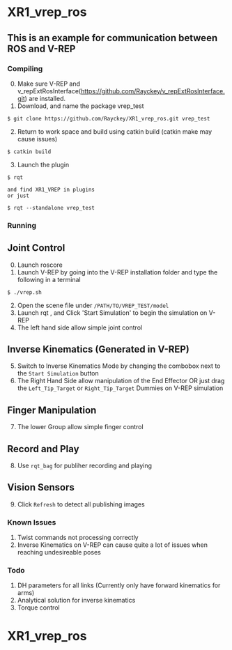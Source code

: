 # XR1_vrep_ros

## This is an example for communication between ROS and V-REP

### Compiling

0. Make sure V-REP and v_repExtRosInterface(https://github.com/Rayckey/v_repExtRosInterface.git) are installed.
1. Download, and name the package vrep_test
```
$ git clone https://github.com/Rayckey/XR1_vrep_ros.git vrep_test
```
2. Return to work space and build using catkin build (catkin make may cause issues)
```
$ catkin build
```
3. Launch the plugin
```
$ rqt
```
	and find XR1_VREP in plugins
	or just
```
$ rqt --standalone vrep_test
```


### Running

## Joint Control
0. Launch roscore
1. Launch V-REP by going into the V-REP installation folder and type the following in a terminal
```
$ ./vrep.sh
```
2. Open the scene file under `/PATH/TO/VREP_TEST/model `
3. Launch rqt , and Click 'Start Simulation' to begin the simulation on V-REP
4. The left hand side allow simple joint control

## Inverse Kinematics (Generated in V-REP)
5. Switch to Inverse Kinematics Mode by changing the combobox next to the `Start Simulation` button
6. The Right Hand Side allow manipulation of the End Effector OR just drag the `Left_Tip_Target` or `Right_Tip_Target` Dummies on V-REP simulation

## Finger Manipulation
7. The lower Group allow simple finger control

## Record and Play
8. Use `rqt_bag` for publiher recording and playing

## Vision Sensors
9. Click `Refresh` to detect all publishing images



### Known Issues
1. Twist commands not processing correctly
2. Inverse Kinematics on V-REP can cause quite a lot of issues when reaching undesireable poses

### Todo
1. DH parameters for all links (Currently only have forward kinematics for arms)
2. Analytical solution for inverse kinematics
3. Torque control 

# XR1_vrep_ros


